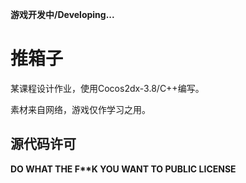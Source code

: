**游戏开发中/Developing...**

# 推箱子

某课程设计作业，使用Cocos2dx-3.8/C++编写。

素材来自网络，游戏仅作学习之用。

## 源代码许可

**DO WHAT THE F\*\*K YOU WANT TO PUBLIC LICENSE**
